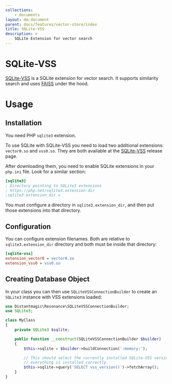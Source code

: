```yaml
---
collections:
    - documents
layout: dm:document
parent: docs/features/vector-store/index
title: SQLite-VSS
description: >
    SQLite Extension for vector search
---
```


# SQLite-VSS

[SQLite-VSS](https://github.com/asg017/sqlite-vss) is a SQLite extension for 
vector search. It supports similarity search and uses 
[FAISS](https://faiss.ai/) under the hood.

# Usage

## Installation

You need PHP `sqlite3` extension.

To use SQLite with SQLite-VSS you need to load two additional extensions:
`vector0.so` and `vss0.so`. They are both available at the 
[SQLite-VSS](https://github.com/asg017/sqlite-vss/releases) release page.

After downloading them, you need to enable SQLite extensions in your `php.ini` 
file. Look for a similar section:

```ini
[sqlite3]
; Directory pointing to SQLite3 extensions
; https://php.net/sqlite3.extension-dir
;sqlite3.extension_dir =
```

You must configure a directory in `sqlite3.extension_dir`, and then put those
extensions into that directory.

## Configuration

You can configure extension filenames. Both are relative to 
`sqlite3.extension_dir` directory and both must be inside that directory:

```ini file:config.ini
[sqlite-vss]
extension_vector0 = vector0.so
extension_vss0 = vss0.so
```

## Creating Database Object

In your class you can then use `SQLiteVSSConnectionBuilder` to create an
`SQLite3` instance with VSS extensions loaded:

```php
use Distantmagic\Resonance\SQLiteVSSConnectionBuilder;
use SQLite3;

class MyClass
{
    private SQLite3 $sqlite;

    public function __construct(SQLiteVSSConnectionBuilder $builder)
    {
        $this->sqlite = $builder->buildConnection(':memory:');

        // This should select the currently installed SQLite-VSS version if 
        // everything is installed correctly.
        $this->sqlite->query('SELECT vss_version()')->fetchArray();
    }
}
```
